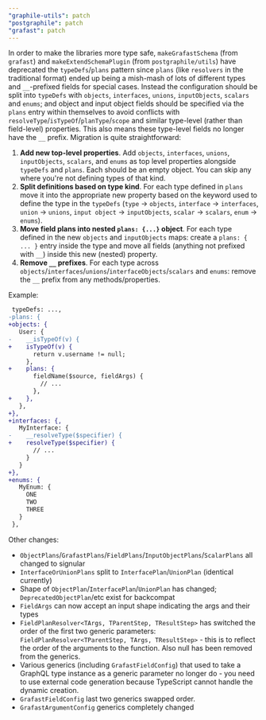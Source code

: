 ```yaml
---
"graphile-utils": patch
"postgraphile": patch
"grafast": patch
---
```


In order to make the libraries more type safe, `makeGrafastSchema` (from
`grafast`) and `makeExtendSchemaPlugin` (from `postgraphile/utils`) have
deprecated the `typeDefs`/`plans` pattern since `plans` (like `resolvers` in the
traditional format) ended up being a mish-mash of lots of different types and
`__`-prefixed fields for special cases. Instead the configuration should be
split into `typeDefs` with `objects`, `interfaces`, `unions`, `inputObjects`,
`scalars` and `enums`; and object and input object fields should be specified
via the `plans` entry within themselves to avoid conflicts with
`resolveType`/`isTypeOf`/`planType`/`scope` and similar type-level (rather than
field-level) properties. This also means these type-level fields no longer have
the `__` prefix. Migration is quite straightforward:

1. **Add new top-level properties**. Add `objects`, `interfaces`, `unions`,
   `inputObjects`, `scalars`, and `enums` as top level properties alongside
   `typeDefs` and `plans`. Each should be an empty object. You can skip any
   where you're not defining types of that kind.
1. **Split definitions based on type kind**. For each type defined in `plans`
   move it into the appropriate new property based on the keyword used to define
   the type in the `typeDefs` (`type` &rarr; `objects`, `interface` &rarr;
   `interfaces`, `union` &rarr; `unions`, `input object` &rarr; `inputObjects`,
   `scalar` &rarr; `scalars`, `enum` &rarr; `enums`).
1. **Move field plans into nested `plans: {...}` object**. For each type defined
   in the new `objects` and `inputObjects` maps: create a `plans: { ... }` entry
   inside the type and move all fields (anything not prefixed with `__`) inside
   this new (nested) property.
1. **Remove `__` prefixes**. For each type across
   `objects`/`interfaces`/`unions`/`interfaceObjects`/`scalars` and `enums`:
   remove the `__` prefix from any methods/properties.

Example:

```diff
 typeDefs: ...,
-plans: {
+objects: {
   User: {
-    __isTypeOf(v) {
+    isTypeOf(v) {
       return v.username != null;
     },
+    plans: {
       fieldName($source, fieldArgs) {
         // ...
       },
+    },
   },
+},
+interfaces: {,
   MyInterface: {
-    __resolveType($specifier) {
+    resolveType($specifier) {
       // ...
     }
   }
+},
+enums: {
   MyEnum: {
     ONE
     TWO
     THREE
   }
 },
```

Other changes:

- `ObjectPlans`/`GrafastPlans`/`FieldPlans`/`InputObjectPlans`/`ScalarPlans` all
  changed to signular
- `InterfaceOrUnionPlans` split to `InterfacePlan`/`UnionPlan` (identical
  currently)
- Shape of `ObjectPlan`/`InterfacePlan`/`UnionPlan` has changed;
  `DeprecatedObjectPlan`/etc exist for backcompat
- `FieldArgs` can now accept an input shape indicating the args and their types
- `FieldPlanResolver<TArgs, TParentStep, TResultStep>` has switched the order of
  the first two generic parameters:
  `FieldPlanResolver<TParentStep, TArgs, TResultStep>` - this is to reflect the
  order of the arguments to the function. Also null has been removed from the
  generics.
- Various generics (including `GrafastFieldConfig`) that used to take a GraphQL
  type instance as a generic parameter no longer do - you need to use external
  code generation because TypeScript cannot handle the dynamic creation.
- `GrafastFieldConfig` last two generics swapped order.
- `GrafastArgumentConfig` generics completely changed
